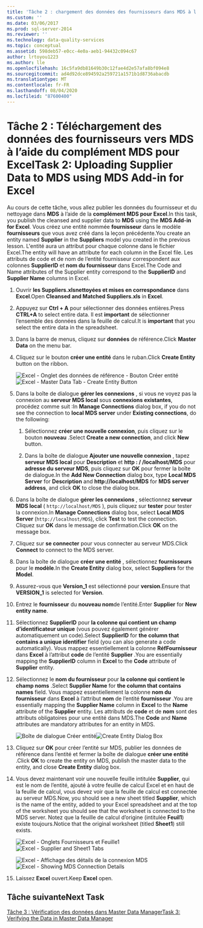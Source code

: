 ```yaml
---
title: 'Tâche 2 : chargement des données des fournisseurs dans MDS à l’aide de Complément MDS pour Excel | Microsoft Docs'
ms.custom: ''
ms.date: 03/06/2017
ms.prod: sql-server-2014
ms.reviewer: ''
ms.technology: data-quality-services
ms.topic: conceptual
ms.assetid: 598deb57-e0cc-4e0a-aeb1-94432c094c67
author: lrtoyou1223
ms.author: lle
ms.openlocfilehash: 16c5fa9db81649b30c12fae4d2e57afa8bf094e8
ms.sourcegitcommit: ad4d92dce894592a259721a1571b1d8736abacdb
ms.translationtype: MT
ms.contentlocale: fr-FR
ms.lasthandoff: 08/04/2020
ms.locfileid: "87600400"
---
```

# <a name="task-2-uploading-supplier-data-to-mds-using-mds-add-in-for-excel"></a><span data-ttu-id="e2d82-102">Tâche 2 : Téléchargement des données des fournisseurs vers MDS à l’aide du complément MDS pour Excel</span><span class="sxs-lookup"><span data-stu-id="e2d82-102">Task 2: Uploading Supplier Data to MDS using MDS Add-in for Excel</span></span>
  <span data-ttu-id="e2d82-103">Au cours de cette tâche, vous allez publier les données du fournisseur et du nettoyage dans **MDS** à l’aide de la **complément MDS pour Excel**.</span><span class="sxs-lookup"><span data-stu-id="e2d82-103">In this task, you publish the cleansed and supplier data to **MDS** using the **MDS Add-in for Excel**.</span></span> <span data-ttu-id="e2d82-104">Vous créez une entité nommée **fournisseur** dans le modèle **fournisseurs** que vous avez créé dans la leçon précédente.</span><span class="sxs-lookup"><span data-stu-id="e2d82-104">You create an entity named **Supplier** in the **Suppliers** model you created in the previous lesson.</span></span> <span data-ttu-id="e2d82-105">L'entité aura un attribut pour chaque colonne dans le fichier Excel.</span><span class="sxs-lookup"><span data-stu-id="e2d82-105">The entity will have an attribute for each column in the Excel file.</span></span> <span data-ttu-id="e2d82-106">Les attributs de code et de nom de l’entité fournisseur correspondent aux colonnes **SupplierID** et **nom du fournisseur** dans Excel.</span><span class="sxs-lookup"><span data-stu-id="e2d82-106">The Code and Name attributes of the Supplier entity correspond to the **SupplierID** and **Supplier Name** columns in Excel.</span></span>  
  
1.  <span data-ttu-id="e2d82-107">Ouvrir **les Suppliers.xlsnettoyées et mises en correspondance** dans **Excel**.</span><span class="sxs-lookup"><span data-stu-id="e2d82-107">Open **Cleansed and Matched Suppliers.xls** in **Excel**.</span></span>  
  
2.  <span data-ttu-id="e2d82-108">Appuyez sur **Ctrl + A** pour sélectionner des données entières.</span><span class="sxs-lookup"><span data-stu-id="e2d82-108">Press **CTRL+A** to select entire data.</span></span> <span data-ttu-id="e2d82-109">Il est **important** de sélectionner l’ensemble des données dans la feuille de calcul.</span><span class="sxs-lookup"><span data-stu-id="e2d82-109">It is **important** that you select the entire data in the spreadsheet.</span></span>  
  
3.  <span data-ttu-id="e2d82-110">Dans la barre de menus, cliquez sur **données** de référence.</span><span class="sxs-lookup"><span data-stu-id="e2d82-110">Click **Master Data** on the menu bar.</span></span>  
  
4.  <span data-ttu-id="e2d82-111">Cliquez sur le bouton **créer une entité** dans le ruban.</span><span class="sxs-lookup"><span data-stu-id="e2d82-111">Click **Create Entity** button on the ribbon.</span></span>  
  
     <span data-ttu-id="e2d82-112">![Excel - Onglet des données de référence - Bouton Créer entité](../../2014/tutorials/media/et-ulingsdtomdsusingmdsaddinforexcel-01.jpg "Excel - Onglet des données de référence - Bouton Créer entité")</span><span class="sxs-lookup"><span data-stu-id="e2d82-112">![Excel - Master Data Tab - Create Entity Button](../../2014/tutorials/media/et-ulingsdtomdsusingmdsaddinforexcel-01.jpg "Excel - Master Data Tab - Create Entity Button")</span></span>  
  
5.  <span data-ttu-id="e2d82-113">Dans la boîte de dialogue **gérer les connexions** , si vous ne voyez pas la connexion au **serveur MDS local** sous **connexions existantes**, procédez comme suit :</span><span class="sxs-lookup"><span data-stu-id="e2d82-113">In **Manage Connections** dialog box, if you do not see the connection to **local MDS server** under **Existing connections**, do the following:</span></span>  
  
    1.  <span data-ttu-id="e2d82-114">Sélectionnez **créer une nouvelle connexion**, puis cliquez sur le bouton **nouveau** .</span><span class="sxs-lookup"><span data-stu-id="e2d82-114">Select **Create a new connection**, and click **New** button.</span></span>  
  
    2.  <span data-ttu-id="e2d82-115">Dans la boîte de dialogue **Ajouter une nouvelle connexion** , tapez **serveur MDS local** pour **Description** et **http : \/ /localhost/MDS** pour **adresse du serveur MDS**, puis cliquez sur **OK** pour fermer la boîte de dialogue.</span><span class="sxs-lookup"><span data-stu-id="e2d82-115">In the **Add New Connection** dialog box, type **Local MDS Server** for **Description** and **http:\//localhost/MDS** for **MDS server address**, and click **OK** to close the dialog box.</span></span>  
  
6.  <span data-ttu-id="e2d82-116">Dans la boîte de dialogue **gérer les connexions** , sélectionnez **serveur MDS local** ( `http://localhost/MDS` ), puis cliquez sur **tester** pour tester la connexion.</span><span class="sxs-lookup"><span data-stu-id="e2d82-116">In **Manage Connections** dialog box, select **Local MDS Server** (`http://localhost/MDS`), click **Test** to test the connection.</span></span> <span data-ttu-id="e2d82-117">Cliquez sur **OK** dans le message de confirmation.</span><span class="sxs-lookup"><span data-stu-id="e2d82-117">Click **OK** on the message box.</span></span>  
  
7.  <span data-ttu-id="e2d82-118">Cliquez sur **se connecter** pour vous connecter au serveur MDS.</span><span class="sxs-lookup"><span data-stu-id="e2d82-118">Click **Connect** to connect to the MDS server.</span></span>  
  
8.  <span data-ttu-id="e2d82-119">Dans la boîte de dialogue **créer une entité** , sélectionnez **fournisseurs** pour le **modèle**.</span><span class="sxs-lookup"><span data-stu-id="e2d82-119">In the **Create Entity** dialog box, select **Suppliers** for the **Model**.</span></span>  
  
9. <span data-ttu-id="e2d82-120">Assurez-vous que **Version_1** est sélectionné pour **version**.</span><span class="sxs-lookup"><span data-stu-id="e2d82-120">Ensure that **VERSION_1** is selected for **Version**.</span></span>  
  
10. <span data-ttu-id="e2d82-121">Entrez le **fournisseur** du **nouveau nom**de l’entité.</span><span class="sxs-lookup"><span data-stu-id="e2d82-121">Enter **Supplier** for **New entity name**.</span></span>  
  
11. <span data-ttu-id="e2d82-122">Sélectionnez **SupplierID** pour **la colonne qui contient un champ d’identificateur unique** (vous pouvez également générer automatiquement un code).</span><span class="sxs-lookup"><span data-stu-id="e2d82-122">Select **SupplierID** for **the column that contains a unique identifier** field (you can also generate a code automatically).</span></span> <span data-ttu-id="e2d82-123">Vous mappez essentiellement la colonne **RéfFournisseur** dans **Excel** à l’attribut **code** de l’entité **Supplier** .</span><span class="sxs-lookup"><span data-stu-id="e2d82-123">You are essentially mapping the **SupplierID** column in **Excel** to the **Code** attribute of **Supplier** entity.</span></span>  
  
12. <span data-ttu-id="e2d82-124">Sélectionnez le **nom du fournisseur** pour **la colonne qui contient le champ noms** .</span><span class="sxs-lookup"><span data-stu-id="e2d82-124">Select **Supplier Name** for **the column that contains names** field.</span></span> <span data-ttu-id="e2d82-125">Vous mappez essentiellement la colonne **nom du fournisseur** dans **Excel** à l’attribut **nom** de l’entité **fournisseur** .</span><span class="sxs-lookup"><span data-stu-id="e2d82-125">You are essentially mapping the **Supplier Name** column in **Excel** to the **Name** attribute of the **Supplier** entity.</span></span> <span data-ttu-id="e2d82-126">Les attributs de **code** et de **nom** sont des attributs obligatoires pour une entité dans MDS.</span><span class="sxs-lookup"><span data-stu-id="e2d82-126">The **Code** and **Name** attributes are mandatory attributes for an entity in MDS.</span></span>  
  
     <span data-ttu-id="e2d82-127">![Boîte de dialogue Créer entité](../../2014/tutorials/media/et-ulingsdtomdsusingmdsaddinforexcel-02.jpg "Boîte de dialogue Créer entité")</span><span class="sxs-lookup"><span data-stu-id="e2d82-127">![Create Entity Dialog Box](../../2014/tutorials/media/et-ulingsdtomdsusingmdsaddinforexcel-02.jpg "Create Entity Dialog Box")</span></span>  
  
13. <span data-ttu-id="e2d82-128">Cliquez sur **OK** pour créer l’entité sur MDS, publier les données de référence dans l’entité et fermer la boîte de dialogue **créer une entité** .</span><span class="sxs-lookup"><span data-stu-id="e2d82-128">Click **OK** to create the entity on MDS, publish the master data to the entity, and close **Create Entity** dialog box.</span></span>  
  
14. <span data-ttu-id="e2d82-129">Vous devez maintenant voir une nouvelle feuille intitulée **Supplier**, qui est le nom de l’entité, ajouté à votre feuille de calcul Excel et en haut de la feuille de calcul, vous devez voir que la feuille de calcul est connectée au serveur MDS.</span><span class="sxs-lookup"><span data-stu-id="e2d82-129">Now, you should see a new sheet titled **Supplier**, which is the name of the entity, added to your Excel spreadsheet and at the top of the worksheet you should see that the worksheet is connected to the MDS server.</span></span> <span data-ttu-id="e2d82-130">Notez que la feuille de calcul d’origine (intitulée **Feuil1**) existe toujours.</span><span class="sxs-lookup"><span data-stu-id="e2d82-130">Notice that the original worksheet (titled **Sheet1**) still exists.</span></span>  
  
     <span data-ttu-id="e2d82-131">![Excel - Onglets Fournisseurs et Feuille1](../../2014/tutorials/media/et-ulingsdtomdsusingmdsaddinforexcel-03.jpg "Excel - Onglets Fournisseurs et Feuille1")</span><span class="sxs-lookup"><span data-stu-id="e2d82-131">![Excel - Supplier and Sheet1 Tabs](../../2014/tutorials/media/et-ulingsdtomdsusingmdsaddinforexcel-03.jpg "Excel - Supplier and Sheet1 Tabs")</span></span>  
  
     <span data-ttu-id="e2d82-132">![Excel - Affichage des détails de la connexion MDS](../../2014/tutorials/media/et-ulingsdtomdsusingmdsaddinforexcel-04.jpg "Excel - Affichage des détails de la connexion MDS")</span><span class="sxs-lookup"><span data-stu-id="e2d82-132">![Excel - Showing MDS Connection Details](../../2014/tutorials/media/et-ulingsdtomdsusingmdsaddinforexcel-04.jpg "Excel - Showing MDS Connection Details")</span></span>  
  
15. <span data-ttu-id="e2d82-133">Laissez **Excel** ouvert.</span><span class="sxs-lookup"><span data-stu-id="e2d82-133">Keep **Excel** open.</span></span>  
  
## <a name="next-task"></a><span data-ttu-id="e2d82-134">Tâche suivante</span><span class="sxs-lookup"><span data-stu-id="e2d82-134">Next Task</span></span>  
 [<span data-ttu-id="e2d82-135">Tâche 3 : Vérification des données dans Master Data Manager</span><span class="sxs-lookup"><span data-stu-id="e2d82-135">Task 3: Verifying the Data in Master Data Manager</span></span>](../../2014/tutorials/task-3-verifying-the-data-in-master-data-manager.md)  
  
  
